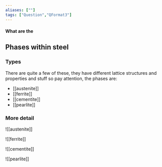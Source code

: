 ```yaml
---
aliases: [""]
tags: ["Question","QFormat3"]
---
```


#### What are the
## Phases within steel
### Types
There are quite a few of these, they have different lattice structures and properties and stuff so pay attention, the phases are:
- [[austenite]]
- [[ferrite]]
- [[cementite]]
- [[pearlite]]

### More detail
![[austenite]]

![[ferrite]]

![[cementite]]

![[pearlite]]
